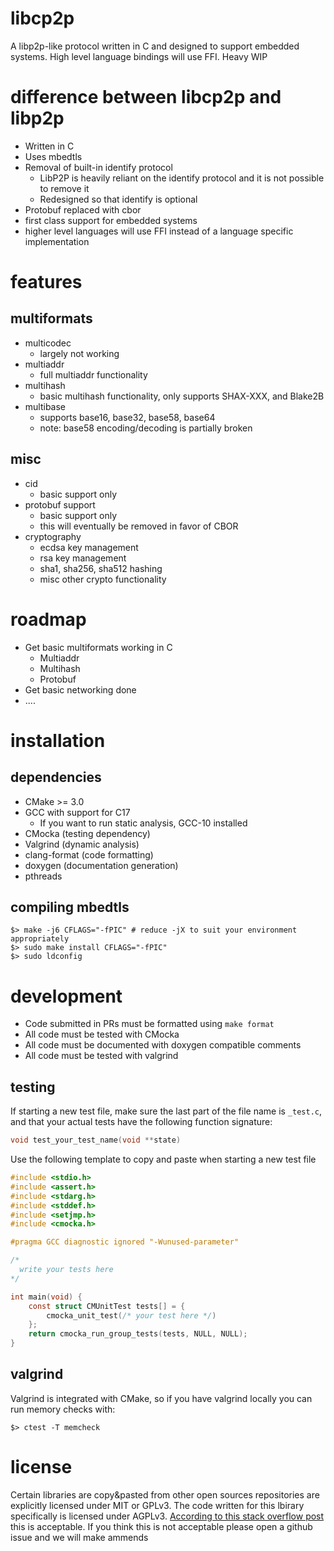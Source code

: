 # libcp2p

A libp2p-like protocol written in C and designed to support embedded systems. High level language bindings will use FFI. Heavy WIP

# difference between libcp2p and libp2p

* Written in C
* Uses mbedtls 
* Removal of built-in identify protocol
  * LibP2P is heavily reliant on the identify protocol and it is not possible to remove it
  * Redesigned so that identify is optional
* Protobuf replaced with cbor
* first class support for embedded systems
* higher level languages will use FFI instead of a language specific implementation

# features

## multiformats

* multicodec
  * largely not working
* multiaddr
  * full multiaddr functionality
* multihash
  * basic multihash functionality, only supports SHAX-XXX, and Blake2B
* multibase
  * supports base16, base32, base58, base64
  * note: base58 encoding/decoding is partially broken

## misc

* cid
  * basic support only
* protobuf support
  * basic support only
  * this will eventually be removed in favor of CBOR
* cryptography
  * ecdsa key management
  * rsa key management
  * sha1, sha256, sha512 hashing
  * misc other crypto functionality

# roadmap

* Get basic multiformats working in C
  * Multiaddr
  * Multihash
  * Protobuf
* Get basic networking done
* ....

# installation

## dependencies

* CMake >= 3.0
* GCC with support for C17
  * If you want to run static analysis, GCC-10 installed
* CMocka (testing dependency)
* Valgrind (dynamic analysis)
* clang-format (code formatting)
* doxygen (documentation generation)
* pthreads


## compiling mbedtls

```shell
$> make -j6 CFLAGS="-fPIC" # reduce -jX to suit your environment appropriately
$> sudo make install CFLAGS="-fPIC"
$> sudo ldconfig
```

# development

* Code submitted in PRs must be formatted using `make format`
* All code must be tested with CMocka
* All code must be documented with doxygen compatible comments
* All code must be tested with valgrind

## testing

If starting a new test file, make sure the last part of the file name is `_test.c`, and that your actual tests have the following function signature:
```C
void test_your_test_name(void **state)
```
Use the following template to copy and paste when starting a new test file

```C
#include <stdio.h>
#include <assert.h>
#include <stdarg.h>
#include <stddef.h>
#include <setjmp.h>
#include <cmocka.h>

#pragma GCC diagnostic ignored "-Wunused-parameter"

/*
  write your tests here
*/

int main(void) {
    const struct CMUnitTest tests[] = {
        cmocka_unit_test(/* your test here */)
    };
    return cmocka_run_group_tests(tests, NULL, NULL);
}
```


## valgrind

Valgrind is integrated with CMake, so if you have valgrind locally you can run memory checks with:

```shell
$> ctest -T memcheck
```


# license

Certain libraries are copy&pasted from other open sources repositories are explicitly licensed under MIT or GPLv3. The code written for this lbirary specifically is licensed under AGPLv3. [According to this stack overflow post](https://opensource.stackexchange.com/questions/5909/is-every-license-that-is-gplv3-compatible-also-agplv3-compatible/6785#6785) this is acceptable. If you think this is not acceptable please open a github issue and we will make ammends